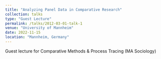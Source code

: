 ```yaml
---
title: "Analyzing Panel Data in Comparative Research"
collection: talks
type: "Guest Lecture"
permalink: /talks/2012-03-01-talk-1
venue: "University of Mannheim"
date: 2022-11-15
location: "Mannheim, Germany"
---
```


Guest lecture for Comparative Methods & Process Tracing (MA Sociology)
